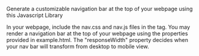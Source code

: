 
Generate a customizable navigation bar at the top of your webpage using this Javascript Library

In your webpage, include the nav.css and nav.js files in the <head> tag.
You may render a navigation bar at the top of your webpage using the properties provided in example.html.
The "responseWidth" property decides when your nav bar will transform from desktop to mobile view.
